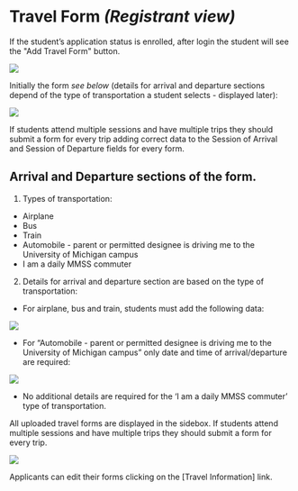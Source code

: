 # Travel Form _(Registrant view)_

If the student’s application status is enrolled, after login the student will see the "Add Travel Form" button.

![](https://lh3.googleusercontent.com/WOShcq6Z7uqfqezM18dT_pYl51pJGkM5MyP1s1FX9wRZvhB2TO1ZRE_-2LHQiEhQYx0DulP4R_BMmnONFvFEwxVkFPzreRnv1sc-ab7oZBB4k6q-Xnh5W1YdNOJn_KQEAHYVa80qcTpsVYLizaoqzy0)

Initially the form _see below_ (details for arrival and departure sections depend of the type of transportation a student selects - displayed later):

![](https://lh3.googleusercontent.com/U83KkQGt5rSZxU1GXydCMO_FjyLJ0SsV_uLnWBkvIL4GhCpjHk-JUfrcAnuKkdAfMeN46b1qjStt4TLmOUtkWtLplw_MfQSXmt3Z_p8vB4ABtmA2Zvn0tosQXxTSSRrpl4cokXFLnzKC4SUPp2g4Zeo)

If students attend multiple sessions and have multiple trips they should submit a form for every trip adding correct data to the Session of Arrival and Session of Departure fields for every form.


## Arrival and Departure sections of the form.

1. Types of transportation:

- Airplane
- Bus
- Train
- Automobile - parent or permitted designee is driving me to the University of Michigan campus
- I am a daily MMSS commuter

2. Details for arrival and departure section are based on the type of transportation:

- For airplane, bus and train, students must add the following data:

![](https://lh6.googleusercontent.com/RDiKU2-fUhmv8QbfhspkG1w63nVdN21NYJk8xc0KWxjjrJsrcz0TFVEKHaU43WFXoChJzWY_TfyDNhZaC9NmEvxZ4rjMRpsR4Sbc9rAGErw0kMhebh1uvRYYOLy_U9nKwhIkRJrPT8Yq8L7LI2SqfrE)

- For “Automobile - parent or permitted designee is driving me to the University of Michigan campus” only date and time of arrival/departure are required:

![](https://lh6.googleusercontent.com/IP7PeTdwfNv_ivjFRG5VY29kJ6Xno1NkT9VM8ji98Hy5ypUXJjauk4S3uzMKDJ98wOnnc0vkqe3qrdAYQg0vGjeD6tM1W1PdRC7TjLyo_cmziyJ6iihS3oUSuzdBFqHcNAxQ0QVsBlp7xDeM-ugYPPc)

- No additional details are required for the ‘I am a daily MMSS commuter’ type of transportation.

All uploaded travel forms are displayed in the sidebox. If students attend multiple sessions and have multiple trips they should submit a form for every trip.

![](https://lh4.googleusercontent.com/sCHzlKZIF12qYHcjGzShlxtVct72QF2sgvEmfQI8H8oKyn53ggfTFDR5P_qbmN9VJRInxUGIUGph2R42wrMsVwfw_2sEhMApB0TxJKkvjqKPF1Z2INffQtD-iDcGH2R0E97FJWCCAkQGidwHRlgR5Tg)

Applicants can edit their forms clicking on the \[Travel Information] link.

